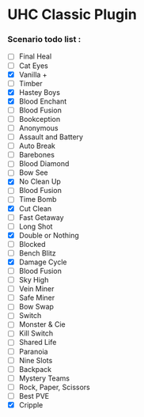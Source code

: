 # UHC Classic Plugin

### Scenario todo list :

- [ ] Final Heal 
- [ ] Cat Eyes 
- [x] Vanilla + 
- [ ] Timber
- [x] Hastey Boys 
- [x] Blood Enchant 
- [ ] Blood Fusion 
- [ ] Bookception 
- [ ] Anonymous 
- [ ] Assault and Battery 
- [ ] Auto Break 
- [ ] Barebones 
- [ ] Blood Diamond 
- [ ] Bow See 
- [x] No Clean Up 
- [ ] Blood Fusion
- [ ] Time Bomb
- [x] Cut Clean 
- [ ] Fast Getaway 
- [ ] Long Shot 
- [x] Double or Nothing 
- [ ] Blocked 
- [ ] Bench Blitz
- [x] Damage Cycle 
- [ ] Blood Fusion
- [ ] Sky High 
- [ ] Vein Miner 
- [ ] Safe Miner 
- [ ] Bow Swap 
- [ ] Switch 
- [ ] Monster & Cie 
- [ ] Kill Switch 
- [ ] Shared Life 
- [ ] Paranoia 
- [ ] Nine Slots 
- [ ] Backpack 
- [ ] Mystery Teams 
- [ ] Rock, Paper, Scissors 
- [ ] Best PVE 
- [x] Cripple 